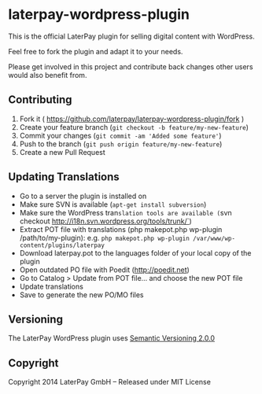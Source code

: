 laterpay-wordpress-plugin
=========================

This is the official LaterPay plugin for selling digital content with WordPress.


Feel free to fork the plugin and adapt it to your needs.

Please get involved in this project and contribute back changes other users would also benefit from.

## Contributing

1. Fork it ( https://github.com/laterpay/laterpay-wordpress-plugin/fork )
2. Create your feature branch (`git checkout -b feature/my-new-feature`)
3. Commit your changes (`git commit -am 'Added some feature'`)
4. Push to the branch (`git push origin feature/my-new-feature`)
5. Create a new Pull Request

## Updating Translations
* Go to a server the plugin is installed on
* Make sure SVN is available (`apt-get install subversion`)
* Make sure the WordPress tran`slation tools are available (`svn checkout http://i18n.svn.wordpress.org/tools/trunk/`)
* Extract POT file with translations (php makepot.php wp-plugin /path/to/my-plugin): e.g. `php makepot.php wp-plugin /var/www/wp-content/plugins/laterpay`
* Download laterpay.pot to the languages folder of your local copy of the plugin
* Open outdated PO file with Poedit (http://poedit.net)
* Go to Catalog > Update from POT file… and choose the new POT file
* Update translations
* Save to generate the new PO/MO files

## Versioning

The LaterPay WordPress plugin uses [Semantic Versioning 2.0.0](http://semver.org)

## Copyright

Copyright 2014 LaterPay GmbH – Released under MIT License

